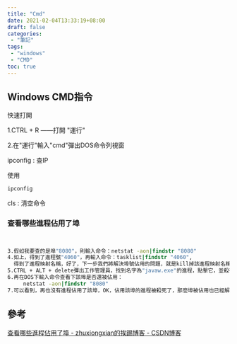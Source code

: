 ```yaml
---
title: "Cmd"
date: 2021-02-04T13:33:19+08:00
draft: false
categories:
 - "筆記"
tags:
 - "windows"
 - "CMD"
toc: true
---
```


## Windows CMD指令
<!--more-->


快速打開 

1.CTRL + R ——打開 "運行"

2.在"運行"輸入"cmd"彈出DOS命令列視窗

ipconfig  : 查IP

使用

``` cmd
ipconfig
```

cls       : 清空命令


### 查看哪些進程佔用了埠

```cmd


3.假如我要查的是埠"8080"，則輸入命令：netstat -aon|findstr "8080"
4.如上，得到了進程號"4060"，再輸入命令：tasklist|findstr "4060",
  得到了進程映射名稱，好了，下一步我們將解決埠號佔用的問題，就是kill掉該進程映射名稱的進程。
5.CTRL + ALT + delete彈出工作管理員，找到名字為"javaw.exe"的進程，點擊它，並殺死它(結束進程)。
6.再在DOS下輸入命令查看下該埠是否還被佔用：
     netstat -aon|findstr "8080"
7.可以看到，再也沒有進程佔用了該埠，OK，佔用該埠的進程被殺死了，那麼埠被佔用也已經解決了。
```

## 參考

[查看哪些進程佔用了埠 - zhuxiongxian的挨踢博客 - CSDN博客](https://blog.csdn.net/cryhelyxx/article/details/17919897)


